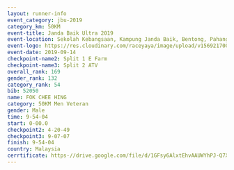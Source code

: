 ```yaml
---
layout: runner-info 
event_category: jbu-2019 
category_km: 50KM 
event-title: Janda Baik Ultra 2019  
event-location: Sekolah Kebangsaan, Kampung Janda Baik, Bentong, Pahang, Malaysia 
event-logo: https://res.cloudinary.com/raceyaya/image/upload/v1569217009/logo/janda-baik_vch1pc.jpg 
event-date: 2019-09-14 
checkpoint-name2: Split 1 E Farm 
checkpoint-name3: Split 2 ATV 
overall_rank: 169
gender_rank: 132
category_rank: 54
bib: 52050
name: FOK CHEE HING
category: 50KM Men Veteran
gender: Male
time: 9-54-04
start: 0-00.0
checkpoint2: 4-20-49
checkpoint3: 9-07-07
finish: 9-54-04
country: Malaysia
cerrtificate: https-//drive.google.com/file/d/1GFsy6AlxtEhvAAUWYhPJ-Q7Xt0j4wdxy/view?usp=sharing
---
```

